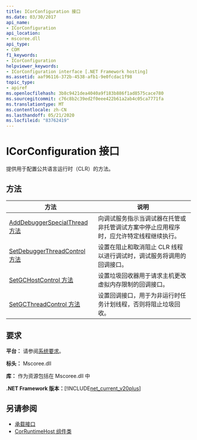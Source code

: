 ```yaml
---
title: ICorConfiguration 接口
ms.date: 03/30/2017
api_name:
- ICorConfiguration
api_location:
- mscoree.dll
api_type:
- COM
f1_keywords:
- ICorConfiguration
helpviewer_keywords:
- ICorConfiguration interface [.NET Framework hosting]
ms.assetid: aaf96116-372b-4538-afb1-9e0fcdac1f98
topic_type:
- apiref
ms.openlocfilehash: 3b8c9421dea4040a9f183b886f1ad8575cace780
ms.sourcegitcommit: c76c8b2c39ed2f0eee422b61a2ab4c05ca7771fa
ms.translationtype: MT
ms.contentlocale: zh-CN
ms.lasthandoff: 05/21/2020
ms.locfileid: "83762419"
---
```

# <a name="icorconfiguration-interface"></a>ICorConfiguration 接口
提供用于配置公共语言运行时（CLR）的方法。  
  
## <a name="methods"></a>方法  
  
|方法|说明|  
|------------|-----------------|  
|[AddDebuggerSpecialThread 方法](icorconfiguration-adddebuggerspecialthread-method.md)|向调试服务指示当调试器在托管或非托管调试方案中停止应用程序时，应允许特定线程继续执行。|  
|[SetDebuggerThreadControl 方法](icorconfiguration-setdebuggerthreadcontrol-method.md)|设置在阻止和取消阻止 CLR 线程以进行调试时，调试服务将调用的回调接口。|  
|[SetGCHostControl 方法](icorconfiguration-setgchostcontrol-method.md)|设置垃圾回收器用于请求主机更改虚拟内存限制的回调接口。|  
|[SetGCThreadControl 方法](icorconfiguration-setgcthreadcontrol-method.md)|设置回调接口，用于为非运行时任务计划线程，否则将阻止垃圾回收。|  
  
## <a name="requirements"></a>要求  
 **平台：** 请参阅[系统要求](../../get-started/system-requirements.md)。  
  
 **标头：** Mscoree.dll  
  
 **库：** 作为资源包括在 Mscoree.dll 中  
  
 **.NET Framework 版本：**[!INCLUDE[net_current_v20plus](../../../../includes/net-current-v20plus-md.md)]  
  
## <a name="see-also"></a>另请参阅

- [承载接口](hosting-interfaces.md)
- [CorRuntimeHost 组件类](corruntimehost-coclass.md)
